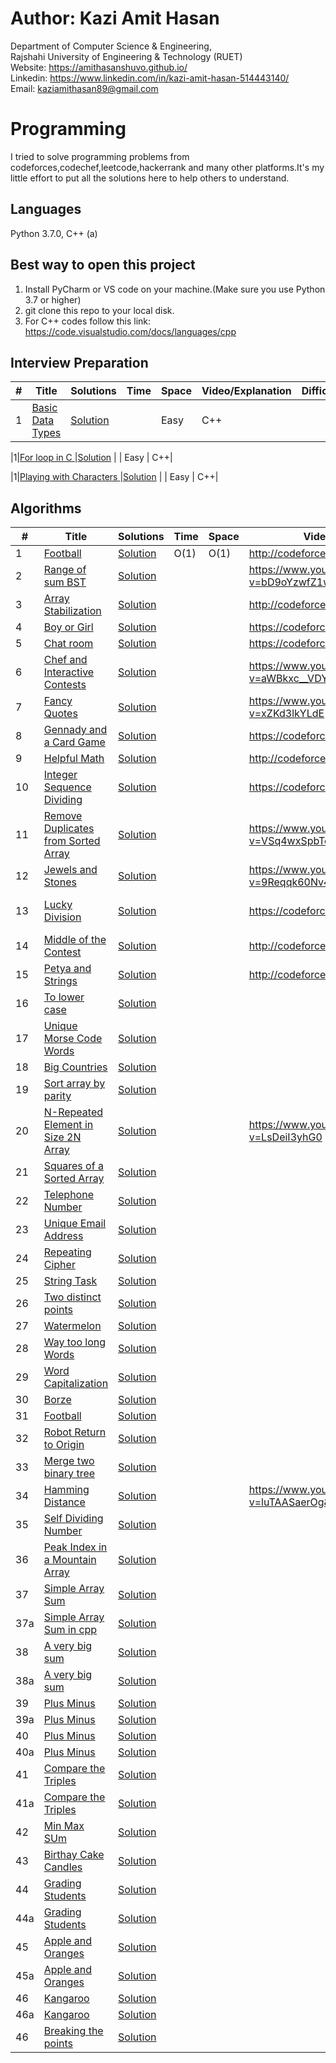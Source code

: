 # Author: Kazi Amit Hasan

Department of Computer Science & Engineering, </br>
Rajshahi University of Engineering & Technology (RUET) </br>
Website: https://amithasanshuvo.github.io/ </br>
Linkedin: https://www.linkedin.com/in/kazi-amit-hasan-514443140/ </br>
Email: kaziamithasan89@gmail.com



# Programming
I tried to solve programming problems from codeforces,codechef,leetcode,hackerrank and many other platforms.It's my little effort to put all the solutions here to help others to understand.


## Languages
Python 3.7.0,
C++ (a)

## Best way to open this project

1. Install PyCharm or VS code on your machine.(Make sure you use Python 3.7 or higher)
2. git clone this repo to your local disk.
3. For C++ codes follow this link: https://code.visualstudio.com/docs/languages/cpp

## Interview Preparation
|  #  |      Title     |   Solutions   | Time          | Space         | Video/Explanation  | Difficulty  | Tag                   
|-----|----------------|---------------|---------------|---------------|--------|-------------|-------------
|1|[Basic Data Types ](https://www.hackerrank.com/challenges/c-tutorial-basic-data-types/problem)|[Solution](https://github.com/AmitHasanShuvo/Programming/blob/master/Interview%20Prep/HackerRank%20C%2B%2B/BasicDataTypes.cpp) |  | Easy | C++|

|1|[For loop in C ](contest)|[Solution](https://github.com/AmitHasanShuvo/Programming/blob/master/Interview%20Prep/HackerRank%20C%2B%2B/forloop.cpp) |  | Easy | C++|

|1|[Playing with Characters ](contest)|[Solution](https://github.com/AmitHasanShuvo/Programming/blob/master/Interview%20Prep/HackerRank%20C%2B%2B/PlayingWithChar.cpp) |  | Easy | C++|


## Algorithms

|  #  |      Title     |   Solutions   | Time          | Space         | Video/Explanation  | Difficulty  | Tag                   
|-----|----------------|---------------|---------------|---------------|--------|-------------|-------------
|1|[Football](http://codeforces.com/problemset/problem/96/A)|[Solution](https://github.com/AmitHasanShuvo/Programming/blob/master/football.py) | O(1) | O(1) | http://codeforces.com/blog/entry/64130|Easy|Strings|
|2|[Range of sum BST](https://leetcode.com/problems/range-sum-of-bst/)|[Solution](https://github.com/AmitHasanShuvo/Programming/blob/master/leetcode938.py) |    |   |https://www.youtube.com/watch?v=bD9oYzwfZ1w|Easy|Tree|
|3|[Array Stabilization](http://codeforces.com/problemset/problem/1095/B)|[Solution](https://github.com/AmitHasanShuvo/Programming/blob/master/ArrayStabilization.py) |    |   |http://codeforces.com/blog/entry/64130|Easy|Implementation|
|4|[Boy or Girl](https://codeforces.com/problemset/problem/236/A)|[Solution](https://github.com/AmitHasanShuvo/Programming/blob/master/BoyOrGirl.py) |    |   |https://codeforces.com/blog/entry/5592|Easy|Brute Force|
|5|[ Chat room](https://codeforces.com/problemset/problem/58/A)|[Solution](https://github.com/AmitHasanShuvo/Programming/blob/master/ChatRoom.py) |    |   |https://codeforces.com/blog/entry/1771|Easy|Greedy|
|6|[Chef and Interactive Contests](https://www.codechef.com/problems/CHFINTRO)|[Solution](https://github.com/AmitHasanShuvo/Programming/blob/master/CodeChefDEC18N.py) |    |   |https://www.youtube.com/watch?v=aWBkxc__VDY|Easy|Implementation|
|7|[Fancy Quotes](https://www.codechef.com/JAN19A/problems/FANCY)|[Solution](https://github.com/AmitHasanShuvo/Programming/blob/master/FancyQuotes.py) |    |   |https://www.youtube.com/watch?v=xZKd3lkYLdE|Easy|Implementation|
|8|[Gennady and a Card Game](https://codeforces.com/contest/1097/problem/A)|[Solution](https://github.com/AmitHasanShuvo/Programming/blob/master/GennaddyAndCardGame.py) |    |   |https://codeforces.com/blog/entry/64310|Easy|Implementation|
|9|[Helpful Math](http://codeforces.com/problemset/problem/339/A)|[Solution](https://github.com/AmitHasanShuvo/Programming/blob/master/HelpfulMaths.py) |    |   |http://codeforces.com/blog/entry/8725|Easy|Greedy|
|10|[Integer Sequence Dividing](https://codeforces.com/contest/1102/problem/A)|[Solution](https://github.com/AmitHasanShuvo/Programming/blob/master/IntegerSequenceDividing.py) |    |   | https://codeforces.com/blog/entry/64439|Easy|Math|
|11|[ Remove Duplicates from Sorted Array](https://leetcode.com/problems/remove-duplicates-from-sorted-array/)|[Solution](https://github.com/AmitHasanShuvo/Programming/blob/master/Leetcode26.py) |    |   |https://www.youtube.com/watch?v=VSq4wxSpbTc&t=2s|Easy|Array|
|12|[Jewels and Stones](https://leetcode.com/problems/jewels-and-stones/)|[Solution](https://github.com/AmitHasanShuvo/Programming/blob/master/Leetcode771.py) |    |   |https://www.youtube.com/watch?v=9Reqqk60Nv4&t=32s|Easy|Hash Table|
|13|[Lucky Division](https://codeforces.com/contest/122/problem/A)|[Solution](https://github.com/AmitHasanShuvo/Programming/blob/master/LuckyDivision.py) |    |   |https://codeforces.com/blog/entry/2956|Easy|Brute Force,Number Theory|
|14|[Middle of the Contest](http://codeforces.com/problemset/problem/1133/A?locale=en)|[Solution](https://github.com/AmitHasanShuvo/Programming/blob/master/MiddleofTheContest.py) |    |   |http://codeforces.com/blog/entry/65807|Easy|Implementation|
|15|[Petya and Strings](https://codeforces.com/problemset/problem/112/A)|[Solution](https://github.com/AmitHasanShuvo/Programming/blob/master/PetyaAndStrings1.py) |    |   |http://codeforces.com/blog/entry/2616|Easy|Implementation|
|16|[To lower case](https://leetcode.com/problems/to-lower-case/)|[Solution](https://github.com/AmitHasanShuvo/Programming/blob/master/leetcode709.py) |    |   | |Easy|String|
|17|[Unique Morse Code Words](https://leetcode.com/problems/unique-morse-code-words/)|[Solution](https://github.com/AmitHasanShuvo/Programming/blob/master/leetcode804.py) |    |   | |Easy|Hash Table|
|18|[Big Countries](https://leetcode.com/problems/big-countries/)|[Solution](https://github.com/AmitHasanShuvo/Programming/blob/master/leetcode595.sql) |    |   | |Easy|Database|
|19|[Sort array by parity](https://leetcode.com/problems/sort-array-by-parity/)|[Solution](https://github.com/AmitHasanShuvo/Programming/blob/master/leetcode905.py) |    |   | |Easy|Array|
|20|[N-Repeated Element in Size 2N Array](https://leetcode.com/problems/n-repeated-element-in-size-2n-array/)|[Solution](https://github.com/AmitHasanShuvo/Programming/blob/master/leetcode961EASY.py) |    |   | https://www.youtube.com/watch?v=LsDeiI3yhG0|Easy|Array|
|21|[Squares of a Sorted Array](https://leetcode.com/problems/squares-of-a-sorted-array/)|[Solution](https://github.com/AmitHasanShuvo/Programming/blob/master/leetcode977.py) |    |   | |Easy|Array|
|22|[Telephone Number](https://codeforces.com/problemset/problem/1167/A)|[Solution](https://github.com/AmitHasanShuvo/Programming/blob/master/TelephoneNumber.py) |    |   | |Easy|Greedy,Bruteforce|
|23|[Unique Email Address](https://leetcode.com/problems/unique-email-addresses/)|[Solution](https://github.com/AmitHasanShuvo/Programming/blob/master/leetcode929.py) |    |   | |Easy|String|
|24|[Repeating Cipher](https://codeforces.com/problemset/problem/1095/A)|[Solution](https://github.com/AmitHasanShuvo/Programming/blob/master/RepeatingCipher.py) |    |   | |Easy|String|
|25|[String Task](https://codeforces.com/problemset/problem/118/A)|[Solution](https://github.com/AmitHasanShuvo/Programming/blob/master/StringTask.py) |    |   | |Easy|String|
|26|[Two distinct points](https://codeforces.com/problemset/problem/1108/A)|[Solution](https://github.com/AmitHasanShuvo/Programming/blob/master/TwoDistinctPoints.py) |    |   | |Easy|Implementation|
|27|[Watermelon](https://codeforces.com/problemset/problem/4/A)|[Solution](https://github.com/AmitHasanShuvo/Programming/blob/master/Watermelon2.py) |    |   | |Easy|Math|
|28|[Way too long Words](https://codeforces.com/problemset/problem/71/A)|[Solution](https://github.com/AmitHasanShuvo/Programming/blob/master/WayTooLong.py) |    |   | |Easy|String|
|29|[ Word Capitalization](https://codeforces.com/problemset/problem/281/A)|[Solution](https://github.com/AmitHasanShuvo/Programming/blob/master/WordCapitalization.py) |    |   | |Easy|String|
|30|[Borze](https://codeforces.com/problemset/problem/32/B)|[Solution](https://github.com/AmitHasanShuvo/Programming/blob/master/borze.py) |    |   | |Easy|Implementation|
|31|[Football](https://codeforces.com/problemset/problem/96/A)|[Solution](https://github.com/AmitHasanShuvo/Programming/blob/master/football.py) |    |   | |Easy|Implementation|
|32|[Robot Return to Origin](https://leetcode.com/problems/robot-return-to-origin/)|[Solution](https://github.com/AmitHasanShuvo/Programming/blob/master/leetcode657.py) |    |   | |Easy|String|
|33|[Merge two binary tree](https://leetcode.com/problems/merge-two-binary-trees/)|[Solution](https://github.com/AmitHasanShuvo/Programming/blob/master/leetcode617.py) |    |   | |Easy|Tree|
|34|[Hamming Distance](https://leetcode.com/problems/hamming-distance/)|[Solution](https://github.com/AmitHasanShuvo/Programming/blob/master/leetcode461.py) |    |   |https://www.youtube.com/watch?v=luTAASaerOg&t=755s |Easy|Bit Manipulation|
|35|[Self Dividing Number](https://leetcode.com/problems/self-dividing-numbers/)|[Solution](https://github.com/AmitHasanShuvo/Programming/blob/master/leetcode728.py) |    |   | |Easy|Math|
|36|[Peak Index in a Mountain Array](https://leetcode.com/problems/peak-index-in-a-mountain-array/)|[Solution](https://github.com/AmitHasanShuvo/Programming/blob/master/leetcode852.py) |    |   | |Easy|Binary Search|
|37|[Simple Array Sum](https://www.hackerrank.com/challenges/simple-array-sum/problem)|[Solution](https://github.com/AmitHasanShuvo/Programming/blob/master/SimpleArraySum.py) |    |   | |Easy|Algorithm|
|37a|[Simple Array Sum in cpp](https://www.hackerrank.com/challenges/simple-array-sum/problem)|[Solution](https://github.com/AmitHasanShuvo/Programming/blob/master/SimpleArraySum.cpp) |    |   | |Easy|Algorithm|
|38|[A very big sum](https://www.hackerrank.com/challenges/a-very-big-sum/problem)|[Solution](https://github.com/AmitHasanShuvo/Programming/blob/master/AVeryBigSum.py) |    |   | |Easy|Algorithm|
|38a|[A very big sum](https://www.hackerrank.com/challenges/a-very-big-sum/problem)|[Solution](https://github.com/AmitHasanShuvo/Programming/blob/master/AVeryBigSum.cpp) |    |   | |Easy|Algorithm|
|39|[Plus Minus](https://www.hackerrank.com/challenges/plus-minus/problem)|[Solution](https://github.com/AmitHasanShuvo/Programming/blob/master/PlusMinus.py) |    |   | |Easy|Algorithm|
|39a|[Plus Minus](https://www.hackerrank.com/challenges/plus-minus/problem)|[Solution](https://github.com/AmitHasanShuvo/Programming/blob/master/PlusMinus.cpp) |    |   | |Easy|Algorithm|
|40|[Plus Minus](https://www.hackerrank.com/challenges/staircase/problem)|[Solution](https://github.com/AmitHasanShuvo/Programming/blob/master/Staircase.py) |    |   | |Easy|Algorithm|
|40a|[Plus Minus](https://www.hackerrank.com/challenges/staircase/problem)|[Solution](https://github.com/AmitHasanShuvo/Programming/blob/master/Staircse.cpp) |    |   | |Easy|Algorithm|
|41|[Compare the Triples](https://www.hackerrank.com/challenges/compare-the-triplets/problem)|[Solution](https://github.com/AmitHasanShuvo/Programming/blob/master/CompareTheTriples.py) |    |   | |Easy|Algorithm|
|41a|[Compare the Triples](https://www.hackerrank.com/challenges/compare-the-triplets/problem)|[Solution](https://github.com/AmitHasanShuvo/Programming/blob/master/CompareTheTriples.cpp) |    |   | |Easy|Algorithm|
|42|[Min Max SUm](https://www.hackerrank.com/challenges/mini-max-sum/problem)|[Solution](https://github.com/AmitHasanShuvo/Programming/blob/master/MiniMaxSum.py) |    |   | |Easy|Algorithm|
|43|[Birthay Cake Candles](https://www.hackerrank.com/challenges/birthday-cake-candles/problem)|[Solution](https://github.com/AmitHasanShuvo/Programming/blob/master/BdayCakeCandles.py) |    |   | |Easy|Algorithm|
|44|[Grading Students](https://www.hackerrank.com/challenges/grading/problem)|[Solution](https://github.com/AmitHasanShuvo/Programming/blob/master/GradingStudents.py) |    |   | |Easy|Algorithm|
|44a|[Grading Students](https://www.hackerrank.com/challenges/grading/problem)|[Solution](https://github.com/AmitHasanShuvo/Programming/blob/master/GradingStudents.cpp) |    |   | |Easy|Algorithm|
|45|[Apple and Oranges](https://www.hackerrank.com/challenges/apple-and-orange/problem)|[Solution](https://github.com/AmitHasanShuvo/Programming/blob/master/AppleOrange.py) |    |   | |Easy|Algorithm|
|45a|[Apple and Oranges](https://www.hackerrank.com/challenges/grading/problem)|[Solution](https://github.com/AmitHasanShuvo/Programming/blob/master/AppleOrange.cpp) |    |   | |Easy|Algorithm|
|46|[Kangaroo](https://www.hackerrank.com/challenges/kangaroo/problem)|[Solution](https://github.com/AmitHasanShuvo/Programming/blob/master/kangaroo.py) |    |   | |Easy|Algorithm|
|46a|[Kangaroo](https://www.hackerrank.com/challenges/kangaroo/problem)|[Solution](https://github.com/AmitHasanShuvo/Programming/blob/master/kangaroo.cpp) |    |   | |Easy|Algorithm|
|46|[Breaking the points](https://www.hackerrank.com/challenges/breaking-best-and-worst-records/problem)|[Solution](https://github.com/AmitHasanShuvo/Programming/blob/master/BreakingRecords.py) |    |   | |Easy|Algorithm|
